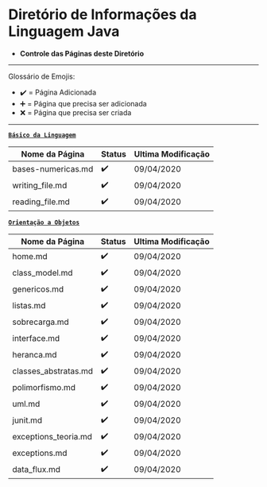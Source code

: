 # Diretório de Informações da Linguagem Java

* **Controle das Páginas deste Diretório**

---

Glossário de Emojis:

* :heavy_check_mark: = Página Adicionada
* :heavy_plus_sign: = Página que precisa ser adicionada
* :x: = Página que precisa ser criada

---

[**`Básico da Linguagem`**]()

Nome da Página|Status| Ultima Modificação
|---|---|---|
bases-numericas.md|:heavy_check_mark:|09/04/2020
writing_file.md|:heavy_check_mark:|09/04/2020
reading_file.md|:heavy_check_mark:|09/04/2020

[**`Orientação a Objetos`**]()

Nome da Página|Status| Ultima Modificação
|---|---|---|
home.md|:heavy_check_mark:|09/04/2020 
class_model.md|:heavy_check_mark:|09/04/2020
genericos.md|:heavy_check_mark:|09/04/2020
listas.md|:heavy_check_mark:|09/04/2020
sobrecarga.md|:heavy_check_mark:|09/04/2020
interface.md|:heavy_check_mark:|09/04/2020
heranca.md|:heavy_check_mark:|09/04/2020
classes_abstratas.md|:heavy_check_mark:|09/04/2020
polimorfismo.md|:heavy_check_mark:|09/04/2020
uml.md|:heavy_check_mark:|09/04/2020
junit.md|:heavy_check_mark:|09/04/2020
exceptions_teoria.md|:heavy_check_mark:|09/04/2020
exceptions.md|:heavy_check_mark:|09/04/2020
data_flux.md|:heavy_check_mark:|09/04/2020
